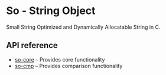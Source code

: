 # So - String Object
Small String Optimized and Dynamically Allocatable String in C.

## API reference
- [so-core](so-core.md) – Provides core functionality
- [so-cmp](so-cmp.md) – Provides comparison functionality

